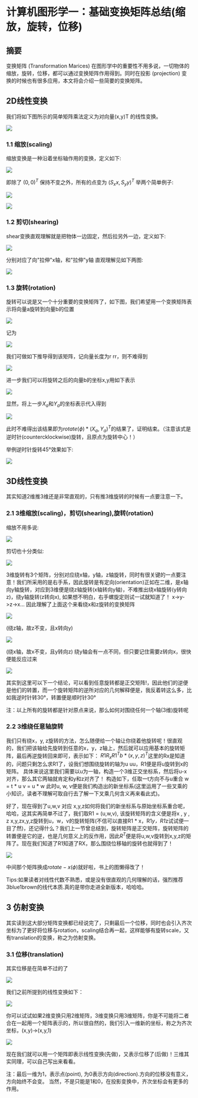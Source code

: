 # 计算机图形学一：基础变换矩阵总结(缩放，旋转，位移)

## 摘要

变换矩阵 (Transformation Marices) 在图形学中的重要性不用多说，一切物体的缩放，旋转，位移，都可以通过变换矩阵作用得到。同时在投影 (projection) 变换的时候也有很多应用，本文将会介绍一些简要的变换矩阵。

## 2D线性变换

我们将如下图所示的简单矩阵乘法定义为对向量(x,y)T 的线性变换。

![](.\img\1-1.png)

### 1.1 缩放(scaling)

缩放变换是一种沿着坐标轴作用的变换，定义如下:

![](.\img\1-2.png)

即除了 $(0,0)^T$  保持不变之外，所有的点变为 $(S_xx,S_yy)^T$
举两个简单例子:

![](.\img\1-3.png)

![](.\img\1-4.png)

### 1.2 剪切(shearing)

shear变换直观理解就是把物体一边固定，然后拉另外一边，定义如下:

![](.\img\1-5.png)

分别对应了向"拉伸"x轴，和"拉伸"y轴
直观理解见如下两图:

![](.\img\1-6.png)

### 1.3 旋转(rotation)

旋转可以说是又一个十分重要的变换矩阵了，如下图，我们希望用一个变换矩阵表示将向量a旋转到向量b的位置

![](.\img\1-7.png)

记为

![](.\img\1-8.png)

我们可做如下推导得到该矩阵，记向量长度为r rr，则不难得到

![](.\img\1-9.png)

进一步我们可以将旋转之后的向量b的坐标x,y用如下表示

![](.\img\1-10.png)

显然，将上一步$X_a$和$Y_a$的坐标表示代入得到

![](.\img\1-11.png)

此时不难得出该结果即为$rotate(ϕ)*(X_a,Y_a)^T$的结果了，证明结束。（注意该式是逆时针(countercklockwise)旋转，且原点为旋转中心！）

举例逆时针旋转45°效果如下:

![](.\img\1-12.png)

##  3D线性变换

其实知道2维推3维还是非常直观的，只有推3维旋转的时候有一点要注意一下。

### 2.1 3维缩放(scaling)，剪切(shearing),旋转(rotation)

缩放不用多说:

![](.\img\1-13.png)

剪切也十分类似:

![](.\img\1-14.png)

3维旋转有3个矩阵，分别对应绕x轴，y轴，z轴旋转，同时有很关键的一点要注意！我们所采用的是右手系，因此旋转是有定向(orientation)正如在二维，是x轴向y轴旋转，对应到3维便是绕z轴旋转(x轴转向y轴)，不难推出绕x轴旋转(y转向z)，绕y轴旋转(z转向x), 如果想不明白，右手螺旋定则试一试就知道了！ x->y->z->x…
因此理解了上面这个来看绕x和z旋转的变换矩阵

![](.\img\1-15.png)

(绕z轴，故z不变，且x转向y)

![](.\img\1-16.png)

(绕x轴，故x不变，且y转向z)
绕y轴会有一点不同，但只要记住需要z转向x，很快便能反应过来

![](.\img\1-17.png)

其实到这里可以下一个结论，可以看到任意旋转都是正交矩阵!，因此他们的逆便是他们的转置，而一个旋转矩阵的逆所对应的几何解释便是，我反着转这么多，比如我逆时针转30°，转置便是顺时针30°

注：以上所有的旋转都是针对原点来说，那么如何对围绕任何一个轴(3维)旋转呢

### 2.2 3维绕任意轴旋转

我们只有绕x，y, z旋转的方法，怎么随便给一个轴让你绕着他旋转呢！很直观的，我们把该轴给先旋转到任意的x，y，z轴上，然后就可以应用基本的旋转矩阵，最后再逆旋转回来即可，表示如下：
$R1R_xR1^Tb * (x,y,z)^T$这里的Rx是知道的，问题只剩怎么求R1了，设我们想围绕旋转的轴为u uu，R1便是将u旋转到x的矩阵。
具体来说这里我们需要以u为一轴，构造一个3维正交坐标系，然后将u-x对齐，那么其它两轴就肯定和y和z对齐了！
构造如下，任取一t方向不与u重合
w = t * u
v = u * w
此时u, w, v便是我们构造出的新坐标系(这里运用了一些叉乘的小知识，读者不理解可取自行去了解一下叉乘几何含义再来看此式)。

好了，现在得到了u,w,v 对应 x,y,z如何将我们的新坐标系与原始坐标系重合呢，哈哈，这其实再简单不过了，我们取R1 = (u,w,v), 该旋转矩阵的含义便是将x , y , z x,y,zx,y,z旋转到u，w，v的旋转矩阵(不信可以直接R1 * x，R1*y，R1*z试试便一目了然)，还记得什么？我们上一节曾总结到，旋转矩阵是正交矩阵，旋转矩阵的转置便是它的逆，也是几何意义上的反作用，因此$R^T$便是将u,w,v旋转到x,y,z的矩阵了。现在我们知道了R1知道了RX，那么围绕位移轴的旋转也就得到了！

![](.\img\1-18.png)


中间那个矩阵换成$rotate-x(ϕ)$就好啦，书上的图懒得改了！

Tips:如果读者对线性代数不熟悉，或是没有很直观的几何理解的话，强烈推荐3blue1brown的线代本质.真的是带你走进全新版本，哈哈哈。

## 3 仿射变换

其实读到这大部分矩阵变换都已经说完了，只剩最后一个位移，同时也会引入齐次坐标为了更好将位移与rotation，scaling结合再一起，这样能够有旋转scale，又有translation的变换，称之为仿射变换。

### 3.1 位移(translation)

其实位移是在简单不过的了

![](.\img\1-19.png)

我们之前所提到的线性变换如下：

![](.\img\1-20.png)

你可以试试如果2维变换只用2维矩阵，3维变换只用3维矩阵，你是不可能将二者合在一起用一个矩阵表示的，所以很自然的，我们引入一维新的坐标，称之为齐次坐标，(x,y)->(x,y,1)

![](.\img\1-21.png)

现在我们就可以用一个矩阵即表示线性变换(先做)，又表示位移了(后做)！三维其实同理，可以自己写出来看看。

注：最后一维为1，表示点(point), 为0表示方向(direction).方向的位移没有意义，方向始终不会变。
当然，不是只能是1和0，在投影变换中，齐次坐标会有更多的作用。